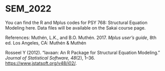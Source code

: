 # SEM_2022
You can find the R and Mplus codes for PSY 768: Structural Equation Modeling here. 
Data files will be available on the Sakai course page.

References:
Muthén, L.K., and B.O. Muthén. 2017. _Mplus user’s guide_, 8th ed. Los Angeles, CA: Muthén & Muthén

Rosseel Y (2012). “lavaan: An R Package for Structural Equation Modeling.” _Journal of Statistical Software, 48_(2), 1–36. https://www.jstatsoft.org/v48/i02/. 
